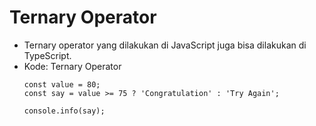 # Ternary Operator
* Ternary operator yang dilakukan di JavaScript juga bisa dilakukan di TypeScript.
* Kode: Ternary Operator
  ```TSX
  const value = 80;
  const say = value >= 75 ? 'Congratulation' : 'Try Again';

  console.info(say);
  ```